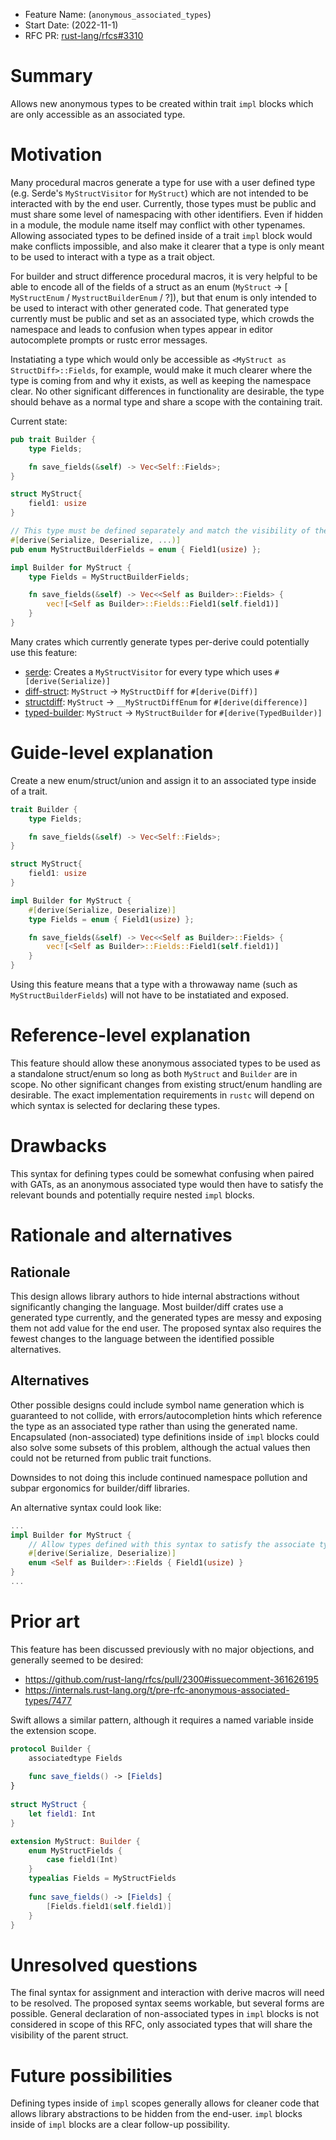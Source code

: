 - Feature Name: (`anonymous_associated_types`)
- Start Date: (2022-11-1)
- RFC PR: [rust-lang/rfcs#3310](https://github.com/rust-lang/rfcs/pull/3342)

# Summary
[summary]: #summary

Allows new anonymous types to be created within trait `impl` blocks which are only accessible as an associated type. 

# Motivation
[motivation]: #motivation

Many procedural macros generate a type for use with a user defined type (e.g. Serde's `MyStructVisitor` for `MyStruct`) which are not intended to be interacted with by the end user. Currently, those types must be public and must share some level of namespacing with other identifiers. Even if hidden in a module, the module name itself may conflict with other typenames. Allowing associated types to be defined inside of a trait `impl` block would make conflicts impossible, and also make it clearer that a type is only meant to be used to interact with a type as a trait object.

For builder and struct difference procedural macros, it is very helpful to be able to encode all of the fields of a struct as an enum (`MyStruct` -> [ `MyStructEnum` / `MystructBuilderEnum` / ?]), but that enum is only intended to be used to interact with other generated code. That generated type currently must be public and set as an associated type, which crowds the namespace and leads to confusion when types appear in editor autocomplete prompts or rustc error messages. 

Instatiating a type which would only be accessible as `<MyStruct as StructDiff>::Fields`, for example, would make it much clearer where the type is coming from and why it exists, as well as keeping the namespace clear. No other significant differences in functionality are desirable, the type should behave as a normal type and share a scope with the containing trait. 

Current state: 
```rust
pub trait Builder {
    type Fields;

    fn save_fields(&self) -> Vec<Self::Fields>;
}

struct MyStruct{
    field1: usize
}

// This type must be defined separately and match the visibility of the Builder trait
#[derive(Serialize, Deserialize, ...)]
pub enum MyStructBuilderFields = enum { Field1(usize) };

impl Builder for MyStruct {
    type Fields = MyStructBuilderFields;

    fn save_fields(&self) -> Vec<<Self as Builder>::Fields> {
        vec![<Self as Builder>::Fields::Field1(self.field1)]
    }
}
```
Many crates which currently generate types per-derive could potentially use this feature:
- [serde](https://crates.io/crates/serde): Creates a `MyStructVisitor` for every type which uses `#[derive(Serialize)]`
- [diff-struct](https://crates.io/crates/diff-struct): `MyStruct` -> `MyStructDiff` for `#[derive(Diff)]`
- [structdiff](https://crates.io/crates/structdiff): `MyStruct` -> `__MyStructDiffEnum` for `#[derive(difference)]`
- [typed-builder](https://crates.io/crates/typed-builder): `MyStruct` -> `MyStructBuilder` for `#[derive(TypedBuilder)]`


# Guide-level explanation
[guide-level-explanation]: #guide-level-explanation

Create a new enum/struct/union and assign it to an associated type inside of a trait. 

```rust
trait Builder {
    type Fields;

    fn save_fields(&self) -> Vec<Self::Fields>;
}

struct MyStruct{
    field1: usize
}

impl Builder for MyStruct {
    #[derive(Serialize, Deserialize)]
    type Fields = enum { Field1(usize) };

    fn save_fields(&self) -> Vec<<Self as Builder>::Fields> {
        vec![<Self as Builder>::Fields::Field1(self.field1)]
    }
}
```
Using this feature means that a type with a throwaway name (such as `MyStructBuilderFields`) will not have to be instatiated and exposed.

# Reference-level explanation
[reference-level-explanation]: #reference-level-explanation

This feature should allow these anonymous associated types to be used as a standalone struct/enum so long as both `MyStruct` and `Builder` are in scope. No other significant changes from existing struct/enum handling are desirable. The exact implementation requirements in `rustc` will depend on which syntax is selected for declaring these types.

# Drawbacks
[drawbacks]: #drawbacks

This syntax for defining types could be somewhat confusing when paired with GATs, as an anonymous associated type would then have to satisfy the relevant bounds and potentially require nested `impl` blocks. 

# Rationale and alternatives
[rationale-and-alternatives]: #rationale-and-alternatives

## Rationale
This design allows library authors to hide internal abstractions without significantly changing the language. Most builder/diff crates use a generated type currently, and the generated types are messy and exposing them not add value for the end user. The proposed syntax also requires the fewest changes to the language between the identified possible alternatives.

## Alternatives
Other possible designs could include symbol name generation which is guaranteed to not collide, with errors/autocompletion hints which reference the type as an associated type rather than using the generated name. Encapsulated (non-associated) type definitions inside of `impl` blocks could also solve some subsets of this problem, although the actual values then could not be returned from public trait functions. 

Downsides to not doing this include continued namespace pollution and subpar ergonomics for builder/diff libraries.

An alternative syntax could look like: 
```rust
...
impl Builder for MyStruct {
    // Allow types defined with this syntax to satisfy the associate type bound
    #[derive(Serialize, Deserialize)]
    enum <Self as Builder>::Fields { Field1(usize) }
}
...
```

# Prior art
[prior-art]: #prior-art

This feature has been discussed previously with no major objections, and generally seemed to be desired:
- https://github.com/rust-lang/rfcs/pull/2300#issuecomment-361626195
- https://internals.rust-lang.org/t/pre-rfc-anonymous-associated-types/7477

Swift allows a similar pattern, although it requires a named variable inside the extension scope.
```swift
protocol Builder {
    associatedtype Fields
    
    func save_fields() -> [Fields]
}
 
struct MyStruct {
    let field1: Int
}

extension MyStruct: Builder {
    enum MyStructFields {
        case field1(Int)
    }
    typealias Fields = MyStructFields
    
    func save_fields() -> [Fields] {
        [Fields.field1(self.field1)]
    }
}
```


# Unresolved questions
[unresolved-questions]: #unresolved-questions

The final syntax for assignment and interaction with derive macros will need to be resolved. The proposed syntax seems workable, but several forms are possible. General declaration of non-associated types in `impl` blocks is not considered in scope of this RFC, only associated types that will share the visibility of the parent struct.

# Future possibilities
[future-possibilities]: #future-possibilities

Defining types inside of `impl` scopes generally allows for cleaner code that allows library abstractions to be hidden from the end-user. `impl` blocks inside of `impl` blocks are a clear follow-up possibility.